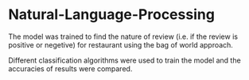 # Natural-Language-Processing

The model was trained to find the nature of review (i.e. if the review is positive or negetive) for restaurant using the bag of world approach.

Different classification algorithms were used to train the model and the accuracies of results were compared.
